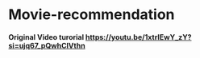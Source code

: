 # Movie-recommendation 
#### Original Video turorial https://youtu.be/1xtrIEwY_zY?si=ujq67_pQwhClVthn 

